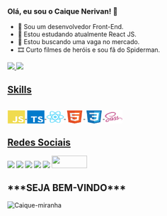 ### Olá, eu sou o Caique Nerivan! 👋

- 🔭 Sou um desenvolvedor Front-End.
- 🌱 Estou estudando atualmente React JS.
- 👯 Estou buscando uma vaga no mercado.
- 🎞  Curto filmes de heróis e sou fã do Spiderman. 

<div>
  <a href="https://github.com/caiquenerivan">
  <img height="180em" src="https://github-readme-stats.vercel.app/api?username=caiquenerivan&show_icons=true&theme=dark&include_all_commits=true&count_private=true"/>
  <img height="180em" src="https://github-readme-stats.vercel.app/api/top-langs/?username=caiquenerivan&layout=compact&langs_count=7&theme=dark"/>
</div>

  <h2>Skills</h2>
  
<div style="display: inline_block"><br>
  <img align="center" alt="Caique-Js" height="30" width="40" src="https://raw.githubusercontent.com/devicons/devicon/master/icons/javascript/javascript-plain.svg">
  <img align="center" alt="Caique-Ts" height="30" width="40" src="https://raw.githubusercontent.com/devicons/devicon/master/icons/typescript/typescript-plain.svg">
  <img align="center" alt="Caique-React" height="30" width="40" src="https://raw.githubusercontent.com/devicons/devicon/master/icons/react/react-original.svg">
  <img align="center" alt="Caique-HTML" height="30" width="40" src="https://raw.githubusercontent.com/devicons/devicon/master/icons/html5/html5-original.svg">
  <img align="center" alt="Caique-CSS" height="30" width="40" src="https://raw.githubusercontent.com/devicons/devicon/master/icons/css3/css3-original.svg">
  <img align="center" alt="Caique-SASS" height="30" width="40" src="https://raw.githubusercontent.com/devicons/devicon/master/icons/sass/sass-original.svg">
</div>
  
 ##
  <h2>Redes Sociais</h2>
<div> 
  <a href="https://instagram.com/craquenerivan" target="_blank"><img src="https://img.shields.io/badge/-Instagram-%23E4405F?style=for-the-badge&logo=instagram&logoColor=white" target="_blank"></a>
 	<a href="https://www.twitch.tv/craquenerivan" target="_blank"><img src="https://img.shields.io/badge/Twitch-9146FF?style=for-the-badge&logo=twitch&logoColor=white" target="_blank"></a>
  <a href="https://www.linkedin.com/in/caiquenerivan" target="_blank"><img src="https://img.shields.io/badge/-LinkedIn-%230077B5?style=for-the-badge&logo=linkedin&logoColor=white" target="_blank"></a> 
  <a href="https://www.twitter.com/craquenerivan" target="_blank"><img src="https://img.shields.io/badge/Twitter-1DA1F2?style=for-the-badge&logo=twitter&logoColor=white" target="_blank"></a> 
  <a href="https://www.tiktok.com/@craquenerivan" target="_blank"><img src="https://img.shields.io/badge/TikTok-000000?style=for-the-badge&logo=tiktok&logoColor=white" target="_blank"></a>
  <a href="https://www.behance.net/caiquenerivan" target="_blank"><img height="28" width="80" src="https://cdn.discordapp.com/attachments/692874012514320397/876572981894193213/Imagem_1-image.png" target="_blank"></a>
 
</div>
  
 ##
 <h2>***SEJA BEM-VINDO***</h2>
<div>
    <img alt="Caique-miranha" src="https://cdn.discordapp.com/attachments/692874012514320397/876560666264215632/miranha2.gif">
</div>
